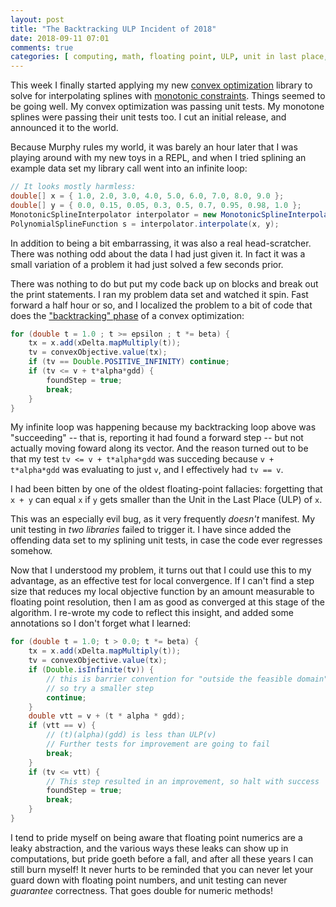 ```yaml
---
layout: post
title: "The Backtracking ULP Incident of 2018"
date: 2018-09-11 07:01
comments: true
categories: [ computing, math, floating point, ULP, unit in last place, numeric methods, error ]
---
```


This week I finally started applying my new [convex optimization](https://github.com/erikerlandson/gibbous/) library to solve for interpolating splines with [monotonic constraints](https://github.com/erikerlandson/snowball). Things seemed to be going well. My convex optimization was passing unit tests. My monotone splines were passing their unit tests too. I cut an initial release, and announced it to the world.

Because Murphy rules my world, it was barely an hour later that I was playing around with my new toys in a REPL, and when I tried splining an example data set my library call went into an infinite loop:

```java
// It looks mostly harmless:
double[] x = { 1.0, 2.0, 3.0, 4.0, 5.0, 6.0, 7.0, 8.0, 9.0 };
double[] y = { 0.0, 0.15, 0.05, 0.3, 0.5, 0.7, 0.95, 0.98, 1.0 };
MonotonicSplineInterpolator interpolator = new MonotonicSplineInterpolator();
PolynomialSplineFunction s = interpolator.interpolate(x, y);
```

In addition to being a bit embarrassing, it was also a real head-scratcher. There was nothing odd about the data I had just given it. In fact it was a small variation of a problem it had just solved a few seconds prior.

There was nothing to do but put my code back up on blocks and break out the print statements. I ran my problem data set and watched it spin. Fast forward a half hour or so, and I localized the problem to a bit of code that does the ["backtracking" phase](https://en.wikipedia.org/wiki/Backtracking_line_search) of a convex optimization:

```java
for (double t = 1.0 ; t >= epsilon ; t *= beta) {
    tx = x.add(xDelta.mapMultiply(t));
    tv = convexObjective.value(tx);
    if (tv == Double.POSITIVE_INFINITY) continue;
    if (tv <= v + t*alpha*gdd) {
        foundStep = true;
        break;
    }
}
```

My infinite loop was happening because my backtracking loop above was "succeeding" -- that is, reporting it had found a forward step -- but not actually moving foward along its vector. And the reason turned out to be that my test `tv <= v + t*alpha*gdd` was succeding because `v + t*alpha*gdd` was evaluating to just `v`, and I effectively had `tv == v`.

I had been bitten by one of the oldest floating-point fallacies: forgetting that `x + y` can equal `x` if `y` gets smaller than the Unit in the Last Place (ULP) of `x`.

This was an especially evil bug, as it very frequently _doesn't_ manifest. My unit testing in _two libraries_ failed to trigger it. I have since added the offending data set to my splining unit tests, in case the code ever regresses somehow.

Now that I understood my problem, it turns out that I could use this to my advantage, as an effective test for local convergence. If I can't find a step size that reduces my local objective function by an amount measurable to floating point resolution, then I am as good as converged at this stage of the algorithm. I re-wrote my code to reflect this insight, and added some annotations so I don't forget what I learned:

```java
for (double t = 1.0; t > 0.0; t *= beta) {
    tx = x.add(xDelta.mapMultiply(t));
    tv = convexObjective.value(tx);
    if (Double.isInfinite(tv)) {
        // this is barrier convention for "outside the feasible domain",
        // so try a smaller step
        continue;
    }
    double vtt = v + (t * alpha * gdd);
    if (vtt == v) {
        // (t)(alpha)(gdd) is less than ULP(v)
        // Further tests for improvement are going to fail
        break;
    }
    if (tv <= vtt) {
        // This step resulted in an improvement, so halt with success
        foundStep = true;
        break;
    }
}
```

I tend to pride myself on being aware that floating point numerics are a leaky abstraction, and the various ways these leaks can show up in computations, but pride goeth before a fall, and after all these years I can still burn myself! It never hurts to be reminded that you can never let your guard down with floating point numbers, and unit testing can never _guarantee_ correctness. That goes double for numeric methods!
